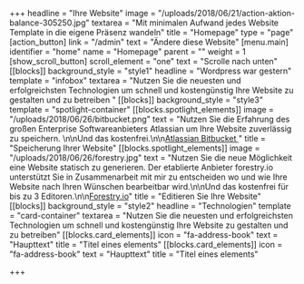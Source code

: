 +++
headline = "Ihre Website"
image = "/uploads/2018/06/21/action-aktion-balance-305250.jpg"
textarea = "Mit minimalen Aufwand jedes Website Template in die eigene Präsenz wandeln"
title = "Homepage"
type = "page"
[action_button]
link = "/admin"
text = "Ändere diese Website"
[menu.main]
identifier = "home"
name = "Homepage"
parent = ""
weight = 1
[show_scroll_button]
scroll_element = "one"
text = "Scrolle nach unten"
[[blocks]]
background_style = "style1"
headline = "Wordpress war gestern"
template = "infobox"
textarea = "Nutzen Sie die neuesten und erfolgreichsten Technologien um schnell und kostengünstig Ihre Website zu gestalten und zu betreiben  "
[[blocks]]
background_style = "style3"
template = "spotlight-container"
[[blocks.spotlight_elements]]
image = "/uploads/2018/06/26/bitbucket.png"
text = "Nutzen Sie die Erfahrung des großen Enterprise Softwareanbieters Atlassian um Ihre Website zuverlässig zu speichern.  \n\nUnd das kostenfrei.\n\n[Atlassian Bitbucket ](https://bitbucket.org/product/pricing?tab=cloud)"
title = "Speicherung Ihrer Website"
[[blocks.spotlight_elements]]
image = "/uploads/2018/06/26/forestry.jpg"
text = "Nutzen Sie die neue Möglichkeit eine Website statisch zu generieren. Der etablierte Anbieter forestry.io unterstützt Sie in Zusammenarbeit mit mir zu entscheiden wo und wie Ihre Website nach Ihren Wünschen bearbeitbar wird.\n\nUnd das kostenfrei für bis zu 3 Editoren.\n\n[Forestry.io](https://forestry.io/pricing/)"
title = "Editieren Sie Ihre Website"
[[blocks]]
background_style = "style2"
headline = "Technologien"
template = "card-container"
textarea = "Nutzen Sie die neuesten und erfolgreichsten Technologien um schnell und kostengünstig Ihre Website zu gestalten und zu betreiben"
[[blocks.card_elements]]
icon = "fa-address-book"
text = "Haupttext"
title = "Titel eines elements"
[[blocks.card_elements]]
icon = "fa-address-book"
text = "Haupttext"
title = "Titel eines elements"

+++
